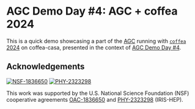 # AGC Demo Day #4: AGC + coffea 2024

This is a quick demo showcasing a part of the [AGC](https://agc.readthedocs.io/) running with [`coffea` 2024](https://github.com/CoffeaTeam/coffea) on coffea-casa, presented in the context of [AGC Demo Day #4](https://indico.cern.ch/e/agc-demo-day-4).


## Acknowledgements

[![NSF-1836650](https://img.shields.io/badge/NSF-1836650-blue.svg)](https://nsf.gov/awardsearch/showAward?AWD_ID=1836650)
[![PHY-2323298](https://img.shields.io/badge/PHY-2323298-blue.svg)](https://nsf.gov/awardsearch/showAward?AWD_ID=2323298)

This work was supported by the U.S. National Science Foundation (NSF) cooperative agreements [OAC-1836650](https://nsf.gov/awardsearch/showAward?AWD_ID=1836650) and [PHY-2323298](https://nsf.gov/awardsearch/showAward?AWD_ID=2323298) (IRIS-HEP).
